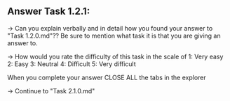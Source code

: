 Answer Task 1.2.1:
------------------

-> Can you explain verbally and in detail how you found your answer to "Task 1.2.0.md"??
	Be sure to mention what task it is that you are giving an answer to.

-> How would you rate the difficulty of this task in the scale of 
	1: Very easy
	2: Easy
	3: Neutral
	4: Difficult
	5: Very difficult 

When you complete your answer CLOSE ALL the tabs in the explorer 

-> Continue to "Task 2.1.0.md"
